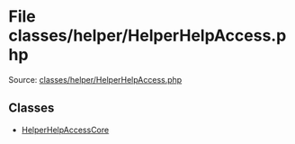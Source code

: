 File classes/helper/HelperHelpAccess.php
=========

Source: [classes/helper/HelperHelpAccess.php](https://github.com/PrestaShop/PrestaShop/blob/1.6.0.2/classes/helper/HelperHelpAccess.php)


Classes
-------

* [HelperHelpAccessCore](class.HelperHelpAccessCore.md)

